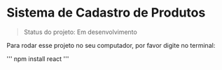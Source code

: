 # Sistema de Cadastro de Produtos

> Status do projeto: Em desenvolvimento

Para rodar esse projeto no seu computador, por favor digite no terminal:

'''
npm install react
'''
